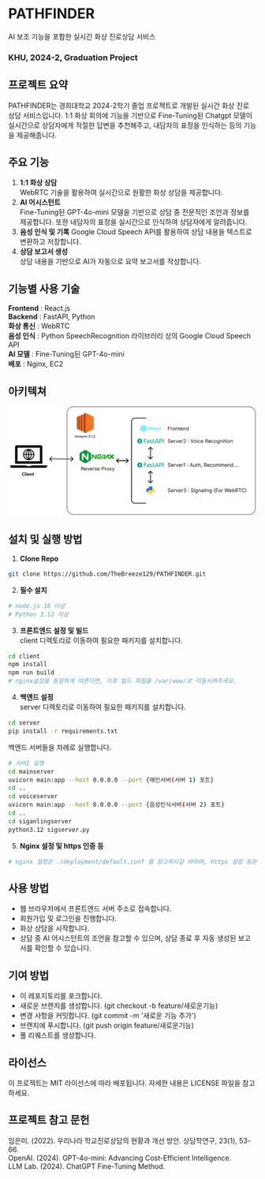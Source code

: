 # PATHFINDER

AI 보조 기능을 포함한 실시간 화상 진로상담 서비스

### KHU, 2024-2, Graduation Project

## 프로젝트 요약

PATHFINDER는 경희대학교 2024-2학기 졸업 프로젝트로 개발된 실시간 화상 진로 상담 서비스입니다. 1:1 화상 회의에 기능을 기반으로 Fine-Tuning된 Chatgpt 모델이 실시간으로 상담자에게 적절한 답변을 추천해주고, 내담자의 표정을 인식하는 등의 기능을 제공해줍니다.

## 주요 기능

1. **1:1 화상 상담**  
   WebRTC 기술을 활용하여 실시간으로 원활한 화상 상담을 제공합니다.
2. **AI 어시스턴트**  
   Fine-Tuning된 GPT-4o-mini 모델을 기반으로 상담 중 전문적인 조언과 정보를 제공합니다. 또한 내담자의 표정을 실시간으로 인식하여 상담자에게 알려줍니다.
3. **음성 인식 및 기록**
   Google Cloud Speech API를 활용하여 상담 내용을 텍스트로 변환하고 저장합니다.
4. **상담 보고서 생성**  
   상담 내용을 기반으로 AI가 자동으로 요약 보고서를 작성합니다.

## 기능별 사용 기술

**Frontend** : React.js  
**Backend** : FastAPI, Python  
**화상 통신** : WebRTC  
**음성 인식** : Python SpeechRecognition 라이브러리 상의 Google Cloud Speech API  
**AI 모델** : Fine-Tuning된 GPT-4o-mini  
**배포** : Nginx, EC2

## 아키텍쳐

<img src="./imgs/arch.png"/>

## 설치 및 실행 방법

1. **Clone Repo**

```bash
git clone https://github.com/TheBreeze129/PATHFINDER.git
```

2. **필수 설치**

```bash
# node.js 16 이상
# Python 3.12 이상
```

3. **프론트엔드 설정 및 빌드**  
   client 디렉토리로 이동하여 필요한 패키지를 설치합니다.

```bash
cd client
npm install
npm run build
# nginx설정을 동일하게 따른다면, 이후 빌드 파일을 /var/www/로 이동시켜주세요.
```

4. **백엔드 설정**  
   server 디렉토리로 이동하여 필요한 패키지를 설치합니다.

```bash
cd server
pip install -r requirements.txt
```

백엔드 서버들을 차례로 실행합니다.

```bash
# 서버1 실행
cd mainserver
uvicorn main:app --host 0.0.0.0 --port {메인서버(서버 1) 포트}
cd ..
cd voiceserver
uvicorn main:app --host 0.0.0.0 --port {음성인식서버(서버 2) 포트}
cd ..
cd siganlingserver
python3.12 sigserver.py
```

5. **Nginx 설정 및 https 인증 등**

```bash
# nginx 설정은 ./deployment/default.conf 를 참고하시길 바라며, https 설정 등은 웹을 참고하여 진행해주시길 바랍니다. 도메인 등이 필요로 됩니다.
```

## 사용 방법

- 웹 브라우저에서 프론트엔드 서버 주소로 접속합니다.
- 회원가입 및 로그인을 진행합니다.
- 화상 상담을 시작합니다.
- 상담 중 AI 어시스턴트의 조언을 참고할 수 있으며, 상담 종료 후 자동 생성된 보고서를 확인할 수 있습니다.

## 기여 방법

- 이 레포지토리를 포크합니다.
- 새로운 브랜치를 생성합니다. (git checkout -b feature/새로운기능)
- 변경 사항을 커밋합니다. (git commit -m '새로운 기능 추가')
- 브랜치에 푸시합니다. (git push origin feature/새로운기능)
- 풀 리퀘스트를 생성합니다.

## 라이선스

이 프로젝트는 MIT 라이선스에 따라 배포됩니다. 자세한 내용은 LICENSE 파일을 참고하세요.

## 프로젝트 참고 문헌

임은미. (2022). 우리나라 학교진로상담의 현황과 개선 방안. 상담학연구, 23(1), 53-66.  
OpenAI. (2024). GPT-4o-mini: Advancing Cost-Efficient Intelligence.  
LLM Lab. (2024). ChatGPT Fine-Tuning Method.
